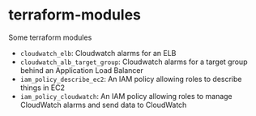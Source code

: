 # terraform-modules
Some terraform modules

* `cloudwatch_elb`: Cloudwatch alarms for an ELB
* `cloudwatch_alb_target_group`: Cloudwatch alarms for a target group behind an Application Load Balancer
* `iam_policy_describe_ec2`: An IAM policy allowing roles to describe things in EC2
* `iam_policy_cloudwatch`: An IAM policy allowing roles to manage CloudWatch alarms and send data to CloudWatch
